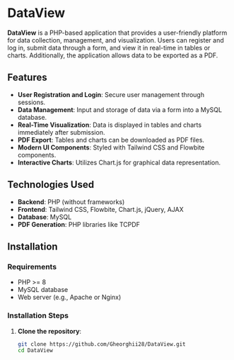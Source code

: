 # DataView

**DataView** is a PHP-based application that provides a user-friendly platform for data collection, management, and visualization. Users can register and log in, submit data through a form, and view it in real-time in tables or charts. Additionally, the application allows data to be exported as a PDF.

## Features

- **User Registration and Login**: Secure user management through sessions.
- **Data Management**: Input and storage of data via a form into a MySQL database.
- **Real-Time Visualization**: Data is displayed in tables and charts immediately after submission.
- **PDF Export**: Tables and charts can be downloaded as PDF files.
- **Modern UI Components**: Styled with Tailwind CSS and Flowbite components.
- **Interactive Charts**: Utilizes Chart.js for graphical data representation.

## Technologies Used

- **Backend**: PHP (without frameworks)
- **Frontend**: Tailwind CSS, Flowbite, Chart.js, jQuery, AJAX
- **Database**: MySQL
- **PDF Generation**: PHP libraries like TCPDF

## Installation

### Requirements

- PHP >= 8
- MySQL database
- Web server (e.g., Apache or Nginx)

### Installation Steps

1. **Clone the repository**:
   ```bash
   git clone https://github.com/Gheorghii28/DataView.git
   cd DataView
